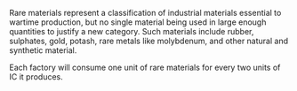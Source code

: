 Rare materials represent a classification of industrial materials
essential to wartime production, but no single material being used in
large enough quantities to justify a new category. Such materials
include rubber, sulphates, gold, potash, rare metals like molybdenum,
and other natural and synthetic material.

Each factory will consume one unit of rare materials for every two units
of IC it produces.
